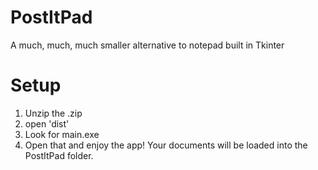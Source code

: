 # PostItPad
A much, much, much smaller alternative to notepad built in Tkinter
# Setup
1. Unzip the .zip
2. open 'dist'
3. Look for main.exe
4. Open that and enjoy the app! Your documents will be loaded into the PostItPad folder.
